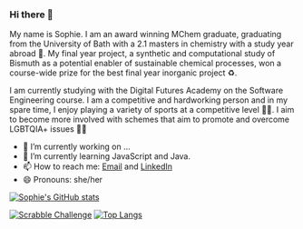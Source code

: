### Hi there 👋

My name is Sophie. I am an award winning MChem graduate, graduating from the University of Bath with a 2.1 masters in chemistry with a study year abroad :lab_coat:. My final year project, a synthetic and computational study of Bismuth as a potential enabler of sustainable chemical processes, won a course-wide prize for the best final year inorganic project :recycle:. 

I am currently studying with the Digital Futures Academy on the Software Engineering course. I am a competitive and hardworking person and in my spare time, I enjoy playing a variety of sports at a competitive level :woman_playing_handball:. I aim to become more involved with schemes that aim to promote and overcome LGBTQIA+ issues :rainbow_flag:

- 🔭 I’m currently working on ...
- 🌱 I’m currently learning JavaScript and Java. 
- 📫 How to reach me: [Email](beardsophie@outlook.com) and [LinkedIn](https://www.linkedin.com/in/sophie-beard-9a9842222/)
- 😄 Pronouns: she/her

[![Sophie's GitHub stats](https://github-readme-stats.vercel.app/api?username=sophiebeard&show_icons=true&theme=dracula)](https://github.com/sophiebeardd/github-readme-stats)

[![Scrabble Challenge](https://github-readme-stats.vercel.app/api/pin/?username=sophiebeard&repo=pre-academy-scrabble-challenge)](https://github.com/sophiebeard/github-readme-stats)
[![Top Langs](https://github-readme-stats.vercel.app/api/top-langs/?username=sophiebeard&layout=compact)](https://github.com/sophiebeard/github-readme-stats)
